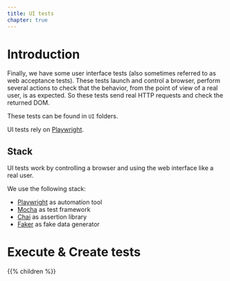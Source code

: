 ```yaml
---
title: UI tests
chapter: true
---
```


# Introduction

Finally, we have some user interface tests (also sometimes referred to as web acceptance tests). These tests launch and control a browser, perform several actions to check that the behavior, from the point of view of a real user, is as expected. So these tests send real HTTP requests and check the returned DOM.

These tests can be found in `UI` folders.

UI tests rely on [Playwright](https://github.com/microsoft/playwright/).

## Stack

UI tests work by controlling a browser and using the web interface like a real user.

We use the following stack:

* [Playwright](https://github.com/microsoft/playwright/) as automation tool
* [Mocha](https://mochajs.org) as test framework
* [Chai](https://www.chaijs.com) as assertion library 
* [Faker](https://github.com/marak/Faker.js/) as fake data generator

# Execute & Create tests

{{% children %}}

